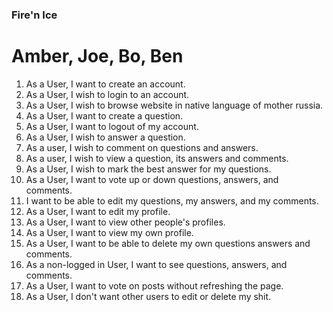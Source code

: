 ### Fire'n Ice
# Amber, Joe, Bo, Ben

1. As a User, I want to create an account.
2. As a User, I wish to login to an account.
3. As a User, I wish to browse website in native language of mother russia.
4. As a User, I want to create a question.
5. As a User, I want to logout of my account.
6. As a User, I wish to answer a question.
7. As a user, I wish to comment on questions and answers.
8. As a user, I wish to view a question, its answers and comments.
9. As a User, I wish to mark the best answer for my questions.
10. As a User, I want to vote up or down questions, answers, and comments.
11. I want to be able to edit my questions, my answers, and my comments.
12. As a User, I want to edit my profile.
13. As a User, I want to view other people's profiles.
14. As a User, I want to view my own profile.
15. As a User, I want to be able to delete my own questions answers and comments.
16. As a non-logged in User, I want to see questions, answers, and comments.
17. As a User, I want to vote on posts without refreshing the page.
18. As a User, I don't want other users to edit or delete my shit.






